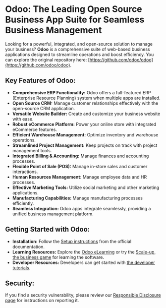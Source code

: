 # Odoo: The Leading Open Source Business App Suite for Seamless Business Management

Looking for a powerful, integrated, and open-source solution to manage your business? **Odoo** is a comprehensive suite of web-based business applications designed to streamline operations and boost efficiency. You can explore the original repository here: [https://github.com/odoo/odoo](https://github.com/odoo/odoo).

## Key Features of Odoo:

*   **Comprehensive ERP Functionality:** Odoo offers a full-featured ERP (Enterprise Resource Planning) system when multiple apps are installed.
*   **Open Source CRM:** Manage customer relationships effectively with the open-source CRM application.
*   **Versatile Website Builder:** Create and customize your business website with ease.
*   **Robust eCommerce Platform:** Power your online store with integrated eCommerce features.
*   **Efficient Warehouse Management:** Optimize inventory and warehouse operations.
*   **Streamlined Project Management:** Keep projects on track with project management tools.
*   **Integrated Billing & Accounting:** Manage finances and accounting processes.
*   **Flexible Point of Sale (POS):** Manage in-store sales and customer interactions.
*   **Human Resources Management:** Manage employee data and HR processes.
*   **Effective Marketing Tools:** Utilize social marketing and other marketing applications.
*   **Manufacturing Capabilities:** Manage manufacturing processes efficiently.
*   **Seamless Integration:** Odoo apps integrate seamlessly, providing a unified business management platform.

## Getting Started with Odoo:

*   **Installation:** Follow the [Setup instructions](https://www.odoo.com/documentation/master/administration/install/install.html) from the official documentation.
*   **Learning Resources:** Explore the [Odoo eLearning](https://www.odoo.com/slides) or try the [Scale-up, the business game](https://www.odoo.com/page/scale-up-business-game) for learning the software.
*   **Developer Resources:** Developers can get started with [the developer tutorials](https://www.odoo.com/documentation/master/developer/howtos.html).

## Security:

If you find a security vulnerability, please review our [Responsible Disclosure page](https://www.odoo.com/security-report) for instructions on reporting it.